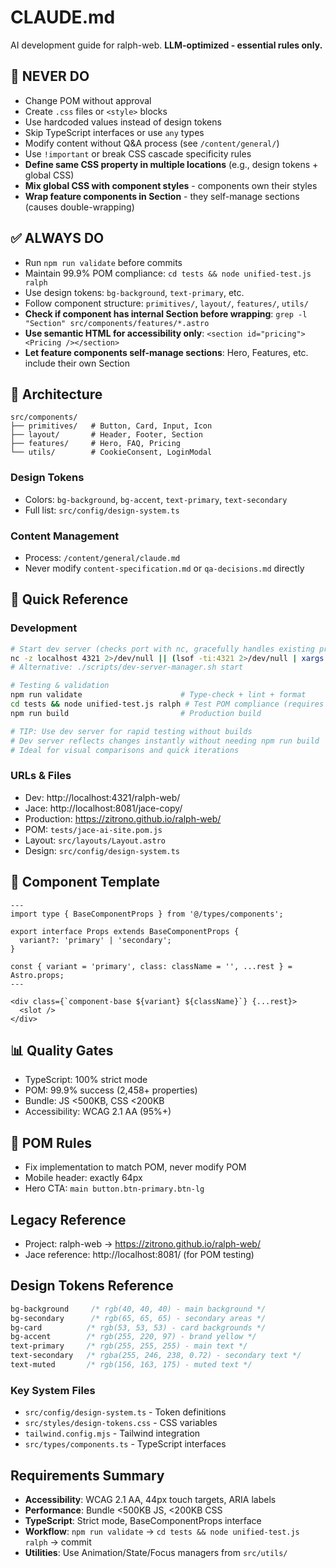 # CLAUDE.md

AI development guide for ralph-web. **LLM-optimized - essential rules only.**

## 🚫 NEVER DO
- Change POM without approval
- Create `.css` files or `<style>` blocks  
- Use hardcoded values instead of design tokens
- Skip TypeScript interfaces or use `any` types
- Modify content without Q&A process (see `/content/general/`)
- Use `!important` or break CSS cascade specificity rules
- **Define same CSS property in multiple locations** (e.g., design tokens + global CSS)
- **Mix global CSS with component styles** - components own their styles
- **Wrap feature components in Section** - they self-manage sections (causes double-wrapping)

## ✅ ALWAYS DO
- Run `npm run validate` before commits
- Maintain 99.9% POM compliance: `cd tests && node unified-test.js ralph`
- Use design tokens: `bg-background`, `text-primary`, etc.
- Follow component structure: `primitives/`, `layout/`, `features/`, `utils/`
- **Check if component has internal Section before wrapping**: `grep -l "Section" src/components/features/*.astro`
- **Use semantic HTML for accessibility only**: `<section id="pricing"><Pricing /></section>`
- **Let feature components self-manage sections**: Hero, Features, etc. include their own Section

## 📁 Architecture
```
src/components/
├── primitives/   # Button, Card, Input, Icon
├── layout/       # Header, Footer, Section  
├── features/     # Hero, FAQ, Pricing
└── utils/        # CookieConsent, LoginModal
```

### Design Tokens
- Colors: `bg-background`, `bg-accent`, `text-primary`, `text-secondary`
- Full list: `src/config/design-system.ts`

### Content Management
- Process: `/content/general/claude.md`
- Never modify `content-specification.md` or `qa-decisions.md` directly

## 🔧 Quick Reference

### Development
```bash
# Start dev server (checks port with nc, gracefully handles existing processes)
nc -z localhost 4321 2>/dev/null || (lsof -ti:4321 2>/dev/null | xargs kill -9 2>/dev/null; npm run dev > /dev/null 2>&1 &)
# Alternative: ./scripts/dev-server-manager.sh start

# Testing & validation
npm run validate                      # Type-check + lint + format
cd tests && node unified-test.js ralph # Test POM compliance (requires dev server running)
npm run build                         # Production build

# TIP: Use dev server for rapid testing without builds
# Dev server reflects changes instantly without needing npm run build
# Ideal for visual comparisons and quick iterations
```

### URLs & Files
- Dev: http://localhost:4321/ralph-web/
- Jace: http://localhost:8081/jace-copy/
- Production: https://zitrono.github.io/ralph-web/
- POM: `tests/jace-ai-site.pom.js`
- Layout: `src/layouts/Layout.astro`
- Design: `src/config/design-system.ts`

## 🎯 Component Template
```astro
---
import type { BaseComponentProps } from '@/types/components';

export interface Props extends BaseComponentProps {
  variant?: 'primary' | 'secondary';
}

const { variant = 'primary', class: className = '', ...rest } = Astro.props;
---

<div class={`component-base ${variant} ${className}`} {...rest}>
  <slot />
</div>
```

## 📊 Quality Gates
- TypeScript: 100% strict mode
- POM: 99.9% success (2,458+ properties)  
- Bundle: JS <500KB, CSS <200KB
- Accessibility: WCAG 2.1 AA (95%+)

## 🚨 POM Rules
- Fix implementation to match POM, never modify POM
- Mobile header: exactly 64px
- Hero CTA: `main button.btn-primary.btn-lg`

## Legacy Reference
- Project: ralph-web → https://zitrono.github.io/ralph-web/
- Jace reference: http://localhost:8081/ (for POM testing)

## Design Tokens Reference
```css
bg-background     /* rgb(40, 40, 40) - main background */
bg-secondary      /* rgb(65, 65, 65) - secondary areas */
bg-card          /* rgb(53, 53, 53) - card backgrounds */
bg-accent        /* rgb(255, 220, 97) - brand yellow */
text-primary     /* rgb(255, 255, 255) - main text */
text-secondary   /* rgba(255, 246, 238, 0.72) - secondary text */
text-muted       /* rgb(156, 163, 175) - muted text */
```

### Key System Files
- `src/config/design-system.ts` - Token definitions
- `src/styles/design-tokens.css` - CSS variables
- `tailwind.config.mjs` - Tailwind integration
- `src/types/components.ts` - TypeScript interfaces

## Requirements Summary
- **Accessibility**: WCAG 2.1 AA, 44px touch targets, ARIA labels
- **Performance**: Bundle <500KB JS, <200KB CSS
- **TypeScript**: Strict mode, BaseComponentProps interface
- **Workflow**: `npm run validate` → `cd tests && node unified-test.js ralph` → commit
- **Utilities**: Use Animation/State/Focus managers from `src/utils/`
